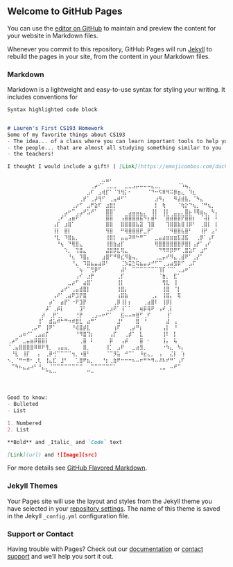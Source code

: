 ## Welcome to GitHub Pages

You can use the [editor on GitHub](https://github.com/kalutes/CS193_Fall18_Lab1/edit/master/index.md) to maintain and preview the content for your website in Markdown files.

Whenever you commit to this repository, GitHub Pages will run [Jekyll](https://jekyllrb.com/) to rebuild the pages in your site, from the content in your Markdown files.

### Markdown

Markdown is a lightweight and easy-to-use syntax for styling your writing. It includes conventions for

```markdown
Syntax highlighted code block


# Lauren's First CS193 Homework
Some of my favorite things about CS193
- The idea... of a class where you can learn important tools to help you succeed
- the people... that are almost all studying something similar to you
- the teachers!

I thought I would include a gift! ( [Link](https://emojicombos.com/dachshund) )

⠀⠀⠀⠀⠀⠀⠀⠀⠀⠀⠀⠀⠀⠀⠀⠀⠀⠀⠀⠀⠀⠀⠀⠀⠀⣀⣤⠄⠀⠀⠀⠀⠀⠀⠀⠀⠀⠀⠀⠀⠀⠀⠀⠀⠀⠀⠀⠀⠀⠀⠀⠀⠀⠀⠀⠀
⠀⠀⠀⠀⠀⠀⠀⠀⠀⠀⠀⠀⠀⠀⠀⠀⠀⠀⠀⠀⠀⠀⢀⡴⠊⠁⢀⣀⣀⠀⠀⣀⣀⣠⡤⠤⠤⠤⣄⣀⡀⠀⠀⠀⠀⠈⠱⢦⡀⠀⠀⠀⠀⠀⠀⠀
⠀⠀⠀⠀⠀⠀⠀⠀⠀⠀⠀⠀⠀⠀⠀⠀⠀⠀⠀⠀⠀⣠⠏⠀⣠⢾⡏⠁⠈⠹⢻⡅⠂⠀⠀⠀⠀⠈⠙⠒⠫⠿⠻⠭⡿⣶⣄⠀⠹⣆⠀⠀⠀⠀⠀⠀
⠀⠀⠀⠀⠀⠀⠀⠀⠀⠀⠀⠀⠀⠀⠀⠀⠀⠀⠀⢀⡞⠁⢀⡼⢻⠋⠀⢀⣤⠾⠋⠁⠀⠀⠀⠀⠀⠀⠀⣰⠻⡄⠀⠀⠻⣼⣾⣧⡀⠈⠳⣄⠀⠀⠀⠀
⠀⠀⠀⠀⠀⠀⠀⠀⠀⠀⠀⠀⠀⠀⠀⠀⠀⢀⡴⠋⠀⣠⠟⣵⠏⠀⣰⣿⡇⠀⠀⠀⠀⠀⠀⠀⠀⠀⠀⡇⠀⢷⠀⠀⠀⠈⢷⡕⠙⢦⡀⠈⠛⢦⡀⠀
⠀⠀⠀⠀⠀⠀⠀⠀⠀⠀⠀⠀⠀⠀⠀⣠⠖⠉⢀⣠⠞⣡⠞⠁⠀⠀⣿⣿⠁⠀⠀⠀⣠⣤⣤⣄⡀⠀⢸⡇⠀⢸⡇⠀⣀⣀⡀⣿⡦⠸⢿⣶⣄⠀⠳⡄
⠀⠀⠀⠀⠀⠀⠀⠀⠀⠀⠀⠀⠀⢀⠞⠁⣠⣶⠟⠁⠀⠀⠀⠀⠀⠀⣿⣿⠀⠀⢠⣿⣿⣿⣿⣯⠻⡆⣾⠇⠀⠈⣿⣾⣿⣿⡟⣿⣿⡆⠀⠈⢼⡇⠀⠇
⠀⠀⠀⠀⠀⠀⠀⠀⠀⠀⠀⠀⢠⡏⠀⣰⣿⠁⠀⠀⠀⠀⠀⠀⠀⠀⣿⣿⠀⠀⣿⣿⣿⣿⣧⣽⠀⢹⣿⠀⠀⠀⢹⣿⣿⣷⣿⢸⡿⠃⠀⢀⣿⡇⠀⡇
⠀⠀⠀⠀⠀⠀⠀⠀⠀⠀⠀⠀⢸⡇⠀⣿⡇⠀⠀⠀⠀⠀⠀⠀⠀⠀⢻⣿⠀⠀⠛⢿⣿⣿⣿⡟⣀⡟⠁⠀⠀⠀⠈⠻⣿⣿⣧⣿⠃⠀⠀⢸⡟⠀⣠⠃
⠀⠀⠀⠀⠀⠀⠀⠀⠀⠀⠀⠀⠘⣇⠀⠹⣿⣦⡀⠀⠀⠀⠀⠀⠀⠀⢸⣿⡇⠀⣤⣤⠽⠿⠓⠛⠉⠀⠀⣀⣤⣴⣶⣶⣶⣯⣽⣯⠀⠀⢀⡿⠁⢠⠏⠀
⠀⠀⠀⠀⠀⠀⠀⠀⠀⠀⠀⠀⠀⠘⢦⠀⠙⢿⣿⣄⠀⠀⠀⠀⠀⠀⢸⣿⣷⣴⡏⠀⠀⠀⠀⠀⠀⠀⠀⢿⣿⣿⣿⣿⣿⣿⡿⣿⡇⢠⡞⠁⢠⠎⠀⠀
⠀⠀⠀⠀⠀⠀⠀⠀⠀⠀⠀⠀⠀⠀⠀⠱⡀⠀⢹⣿⣄⠀⠀⠀⠀⠀⣼⣿⡿⣇⢿⣄⠀⠀⠀⠀⠀⠀⠀⠀⠙⠻⠿⡿⠟⠋⢀⣿⣵⠏⠀⣰⠋⠀⠀⠀
⠀⠀⠀⠀⠀⠀⠀⠀⠀⠀⠀⠀⠀⠀⠀⠀⠘⢆⠀⠹⣿⡄⠀⠀⠀⣰⣿⠋⠛⠿⣎⠻⣷⢤⡀⠀⠀⠀⠀⢀⣀⡤⠞⠻⣄⢀⣾⠟⠁⢀⡜⠁⠀⠀⠀⠀
⠀⠀⠀⠀⠀⠀⠀⠀⠀⠀⠀⠀⠀⠀⠀⠀⠀⠘⣄⠀⠹⣿⣦⣤⣴⡿⠃⠀⠀⠀⢈⡳⣭⣓⢯⣦⣤⡴⠚⠋⠉⢀⣠⣴⣻⡿⠋⠀⣠⠏⠀⠀⠀⠀⠀⠀
⠀⠀⠀⠀⠀⠀⠀⠀⠀⠀⠀⠀⠀⠀⠀⠀⠀⠀⠈⢦⠀⠉⢛⡿⠋⠀⠀⠀⠀⠀⣼⠃⠀⠉⠉⠉⠉⠉⠉⠉⢹⡏⠈⠉⠁⢀⣠⠖⠁⠀⠀⠀⠀⠀⠀⠀
⠀⠀⠀⠀⠀⠀⠀⠀⠀⠀⠀⠀⠀⠀⠀⠀⠀⠀⢠⠎⠀⣰⡟⠀⠀⠀⠀⠀⠀⢀⡏⠀⠀⠀⠀⠀⠀⠀⠀⠀⠈⣷⡀⠀⣏⠁⠀⠀⠀⠀⠀⠀⠀⠀⠀⠀
⠀⠀⠀⠀⠀⠀⠀⠀⠀⠀⠀⠀⠀⠀⠀⠀⣀⡴⠋⠀⣴⣿⠁⠀⠀⠀⠀⠀⠀⢸⡇⠀⠀⠀⠀⠀⠀⠀⠀⠀⠀⢻⣇⠀⢸⠀⠀⠀⠀⠀⠀⠀⠀⠀⠀⠀
⠀⠀⠀⠀⠀⠀⠀⠀⠀⠀⠀⠀⠀⠀⣠⠞⠁⢀⣤⣾⣿⡇⠀⠀⠀⠀⠀⠀⠀⢸⣿⡄⠀⠀⠀⠀⠀⠀⠀⠀⠀⢸⣿⠀⠈⡇⠀⠀⠀⠀⠀⠀⠀⠀⠀⠀
⠀⠀⠀⠀⠀⠀⠀⠀⠀⠀⠀⠀⢠⠞⠁⢀⣴⠟⣹⡟⣿⠀⠀⠀⠀⠀⠀⠀⠀⢰⣿⣷⠀⠀⠀⠀⠀⠀⢀⡄⠀⢸⣿⡄⠀⢿⠀⠀⠀⠀⠀⠀⠀⠀⠀⠀
⠀⠀⠀⠀⠀⠀⠀⠀⠀⠀⠀⡴⠁⠀⣴⡟⠁⠐⠟⣹⡟⠀⠀⠀⠀⠀⠀⠀⢀⡿⢸⡇⡆⠀⠀⠀⢀⣴⣿⠇⠀⢸⡿⡇⠀⠀⠀⠀⠀⠀⠀⠀⠀⠀⠀⠀
⠀⠀⠀⠀⠀⠀⠀⠀⠀⠀⡼⠁⢀⡾⡇⠀⠀⠀⠀⣹⠃⠀⠀⠀⠀⠀⢀⣰⠟⠁⢸⠁⠁⠀⠀⢶⡿⢿⠟⠀⢠⠞⢀⡇⠀⠀⠀⠀⠀⠀⠀⠀⠀⠀⠀⠀
⠀⠀⠀⠀⠀⠀⠀⠀⠀⡼⠀⢀⡟⢁⡀⠀⠀⠀⢘⡟⠀⠀⢀⣠⠤⠖⠋⠁⠀⠀⣯⠤⠤⠶⣿⠋⢀⠏⠀⠀⠀⠀⢸⠁⠀⠀⠀⠀⠀⠀⠀⠀⠀⠀⠀⠀
⠀⠀⠀⠀⠀⠀⠀⠀⢸⠁⠀⣾⣥⠾⠓⠛⠲⠾⣿⣇⠀⣴⠛⠁⠀⠀⠀⠀⠀⣸⠃⠀⠀⠀⣿⠀⠘⠀⠀⠀⠀⠀⣼⠀⢠⠀⠀⠀⠀⠀⠀⠀⠀⠀⠀⠀
⠀⠀⠀⠀⠀⠀⢀⡤⠋⠀⢸⠟⠁⠀⠀⠀⠀⠘⢾⣿⡾⣇⠀⠀⠀⠀⠀⠀⢰⠏⠀⠀⢀⡴⠛⡆⠀⠀⠀⠀⠀⢠⡇⠀⠘⠀⠀⠀⠀⠀⠀⠀⠀⠀⠀⠀
⠀⠀⠀⣠⠶⠊⠁⢀⣠⣴⡏⠀⠀⠀⠀⠀⠀⠀⠘⠻⣿⢹⡆⠀⠀⠀⠀⢠⡏⠀⠀⢀⡾⠁⠀⣇⠀⠀⠀⠀⠀⢸⠇⠀⡇⠀⠀⠀⠀⠀⠀⠀⠀⠀⠀⠀
⢀⡴⠋⠀⣀⣤⣶⡿⣿⣿⡇⠀⠀⠀⠀⠀⠀⠀⠀⢀⣿⠀⠇⠀⠀⠀⠀⡿⠀⠀⢠⡾⠀⠀⠀⣿⠀⠂⠀⠀⠀⢸⡄⠀⢧⠀⠀⠀⠀⠀⠀⠀⠀⠀⠀⠀
⠈⢀⣤⣿⣿⣿⣿⠿⠿⠟⢻⡀⠀⢠⣤⣤⡀⠀⠀⠀⣿⡀⠀⠀⠀⠀⢸⡁⠀⣠⠟⠀⠀⣀⣴⣻⡀⠀⠀⠀⠀⠐⠳⣄⠀⠳⡄⠀⠀⠀⠀⠀⠀⠀⠀⠀
⠀⠘⣇⠀⢸⡏⠀⠀⡄⠀⢀⡿⢚⠉⠉⠉⠉⢲⡀⠰⣿⠃⠀⠀⠀⠀⠈⠉⡻⣥⠀⠚⠉⠁⠀⠸⣖⣄⡀⠀⢠⠀⠀⣌⡇⠀⢱⠀⠀⠀⠀⠀⠀⠀⠀⠀
⠢⡀⠈⠛⠒⠿⠂⢀⢇⠀⢸⣄⣏⠀⣸⠃⠀⠀⢁⣿⠟⣦⡀⠀⠀⠘⡆⢀⣷⠟⠒⠒⠒⠦⠤⠖⠛⠓⠻⠤⠼⠧⠞⠛⠁⢠⠏⠀⠀⠀⠀⠀⠀⠀⠀⠀
⠀⠉⠳⠦⣄⣠⠴⠃⠘⣄⡀⠈⠉⠉⠉⠉⠉⠉⠉⠉⠀⠀⠉⠉⠉⠉⠉⠉⠁⠀⠀⠀⠀⠀⠀⠀⠀⠀⠀⠀⢀⣀⠀⠤⠞⠉⠀⠀⠀⠀⠀⠀⠀⠀⠀⠀
⠀⠀⠀⠀⠀⠀⠀⠀⠀⠀⠉⠓⠒⠀⠀⠀⠀⠀⠀⠀⠀⠉⠒⠀⠀⠀⠀⠀⠀⠀⠀⠀⠀⠀⠀⠀⠀⠀⠀⠀⠀⠀⠀⠀⠀⠀⠀⠀⠀⠀⠀⠀⠀⠀⠀⠀



Good to know:
- Bulleted
- List

1. Numbered
2. List

**Bold** and _Italic_ and `Code` text

[Link](url) and ![Image](src)
```

For more details see [GitHub Flavored Markdown](https://guides.github.com/features/mastering-markdown/).

### Jekyll Themes

Your Pages site will use the layout and styles from the Jekyll theme you have selected in your [repository settings](https://github.com/kalutes/CS193_Fall18_Lab1/settings). The name of this theme is saved in the Jekyll `_config.yml` configuration file.

### Support or Contact

Having trouble with Pages? Check out our [documentation](https://help.github.com/categories/github-pages-basics/) or [contact support](https://github.com/contact) and we’ll help you sort it out.
